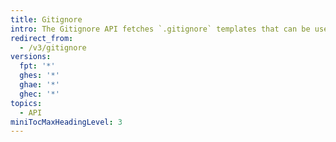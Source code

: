 ```yaml
---
title: Gitignore
intro: The Gitignore API fetches `.gitignore` templates that can be used to ignore files and directories.
redirect_from:
  - /v3/gitignore
versions:
  fpt: '*'
  ghes: '*'
  ghae: '*'
  ghec: '*'
topics:
  - API
miniTocMaxHeadingLevel: 3
---
```


<!--
  Operations are automatically generated. Markdown for this page is located in data/reusables/rest-reference/gitignore
-->